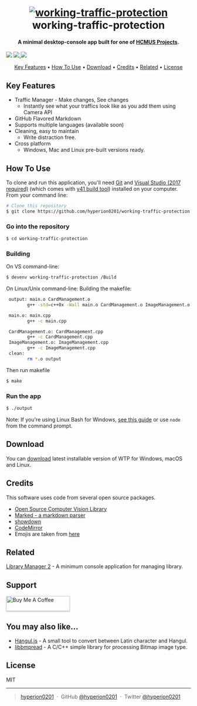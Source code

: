 
<h1 align="center">
  <br>
  <a href=""><img src="https://www.hcmus.edu.vn/images/2017/05/08/fit.jpg" alt="working-traffic-protection" width=""></a>
  <br>
  working-traffic-protection
  <br>
</h1>

<h4 align="center">A minimal desktop-console app built for one of <a href="http://www.fit.hcmus.edu.vn" target="_blank">HCMUS Projects</a>.</h4>

<p align="center">
  <a href="">
    
  <a href=""><img src="https://badges.gitter.im/amitmerchant1990/electron-markdownify.svg"></a>
  <a href="">
      <img src="https://img.shields.io/badge/SayThanks.io-%E2%98%BC-1EAEDB.svg">
  </a>
  <a href="">
    <img src="https://img.shields.io/badge/$-donate-ff69b4.svg?maxAge=2592000&amp;style=flat">
  </a>
</p>

<p align="center">
  <a href="#key-features">Key Features</a> •
  <a href="#how-to-use">How To Use</a> •
  <a href="#download">Download</a> •
  <a href="#credits">Credits</a> •
  <a href="#related">Related</a> •
  <a href="#license">License</a>
</p>



## Key Features

* Traffic Manager - Make changes, See changes
  - Instantly see what your traffics look like as you add them using Camera API
* GitHub Flavored Markdown  
* Supports multiple languages (available soon)
* Cleaning, easy to maintain
  - Write distraction free.
* Cross platform
  - Windows, Mac and Linux pre-built versions ready.

## How To Use

To clone and run this application, you'll need [Git](https://git-scm.com) and [Visual Studio (2017 required)](https://www.visualstudio.com/downloads/) (which comes with [v41 build tool](https://support.microsoft.com/vi-vn/help/2977003/the-latest-supported-visual-c-downloads)) installed on your computer. From your command line:

```bash
# Clone this repository
$ git clone https://github.com/hyperion0201/working-traffic-protection.git
```

### Go into the repository
```bash
$ cd working-traffic-protection
```

### Building
 On VS command-line:
```bash
$ devenv working-traffic-protection /Build
```

 On Linux/Unix command-line:
Building the makefile:
```bash
 output: main.o CardManagement.o
        g++ -std=c++0x -Wall main.o CardManagement.o ImageManagement.o Miscellaneous.o -o output

 main.o: main.cpp
        g++ -c main.cpp

 CardManagement.o: CardManagement.cpp
        g++ -c CardManagement.cpp
 ImageManagement.o: ImageManagement.cpp
        g++ -c ImageManagement.cpp
 clean:
        rm *.o output
```
Then run makefile
```bash
$ make
```
### Run the app
```bash
$ ./output
```

Note: If you're using Linux Bash for Windows, [see this guide](https://www.howtogeek.com/261575/how-to-run-graphical-linux-desktop-applications-from-windows-10s-bash-shell/) or use `node` from the command prompt.


## Download

You can [download]() latest installable version of WTP for Windows, macOS and Linux.

## Credits

This software uses code from several open source packages.

- [Open Source Computer Vision Library](https://opencv.org/)
- [Marked - a markdown parser](https://github.com/chjj/marked)
- [showdown](http://showdownjs.github.io/showdown/)
- [CodeMirror](http://codemirror.net/)
- Emojis are taken from [here](https://github.com/arvida/emoji-cheat-sheet.com)

## Related

[Library Manager 2](https://github.com/hyperion0201/LibraryManager2) - A minimum console application for managing library.

## Support

<a href="https://www.buymeacoffee.com/hyperion0201" target="_blank"><img src="https://www.buymeacoffee.com/assets/img/custom_images/purple_img.png" alt="Buy Me A Coffee" style="height: 41px !important;width: 174px !important;box-shadow: 0px 3px 2px 0px rgba(190, 190, 190, 0.5) !important;-webkit-box-shadow: 0px 3px 2px 0px rgba(190, 190, 190, 0.5) !important;" ></a>

## You may also like...

- [Hangul.js](https://github.com/hyperion0201/Hangul.js) - A small tool to convert between Latin character and Hangul.
- [libbmpread](https://github.com/hyperion0201/libbmpread) - A C/C++ simple library for processing Bitmap image type.
## License

MIT

---

> [hyperion0201](https://hyperion0201.github.io) &nbsp;&middot;&nbsp;
> GitHub [@hyperion0201](https://github.com/hyperion0201) &nbsp;&middot;&nbsp;
> Twitter [@hyperion0201](https://twitter.com/hyperion0201)
